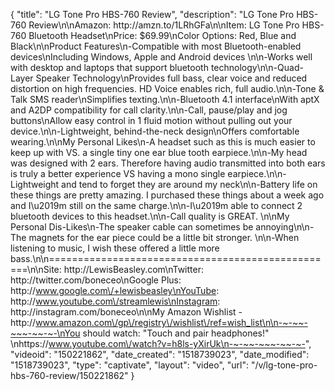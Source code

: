 {
    "title": "LG Tone Pro HBS-760 Review",
    "description": "LG Tone Pro HBS-760 Review\n\nAmazon: http:\/\/amzn.to\/1LRhGFa\n\nItem: LG Tone Pro HBS-760 Bluetooth Headset\nPrice: $69.99\nColor Options: Red, Blue and Black\n\nProduct Features\n-Compatible with most Bluetooth-enabled devices\nIncluding Windows, Apple and Android devices \n\n-Works well with desktop and laptops that support bluetooth technology\n\n-Quad-Layer Speaker Technology\nProvides full bass, clear voice and reduced distortion on high frequencies. HD Voice enables rich, full audio.\n\n-Tone & Talk SMS reader\nSimplifies texting.\n\n-Bluetooth 4.1 interface\nWith aptX and A2DP compatibility for call clarity.\n\n-Call, pause\/play and jog buttons\nAllow easy control in 1 fluid motion without pulling out your device.\n\n-Lightweight, behind-the-neck design\nOffers comfortable wearing.\n\nMy Personal Likes\n-A headset such as this is much easier to keep up with VS. a single tiny one ear blue tooth earpiece.\n\n-My head was designed with 2 ears. Therefore having audio transmitted into both ears is truly a better experience VS having a mono single earpiece.\n\n-Lightweight and tend to forget they are around my neck\n\n-Battery life on these things are pretty amazing. I purchased these things about a week ago and I\u2019m still on the same charge.\n\n-I\u2019m able to connect 2 bluetooth devices to this headset.\n\n-Call quality is GREAT. \n\nMy Personal Dis-Likes\n-The speaker cable can sometimes be annoying\n\n-The magnets for the ear piece could be a little bit stronger. \n\n-When listening to music, I wish these offered a little more bass.\n\n==================================================\n\nSite: http:\/\/LewisBeasley.com\nTwitter: http:\/\/twitter.com\/boneceo\nGoogle Plus: http:\/\/www.google.com\/+lewisbeasley\nYouTube: http:\/\/www.youtube.com\/streamlewis\nInstagram: http:\/\/instagram.com\/boneceo\n\nMy Amazon Wishlist - http:\/\/www.amazon.com\/gp\/registry\/wishlist\/ref=wish_list\n\n-~-~~-~~~-~~-~-\nYou should watch: \"Touch and pair headphones!\" \nhttps:\/\/www.youtube.com\/watch?v=h8ls-yXirUk\n-~-~~-~~~-~~-~-",
    "videoid": "150221862",
    "date_created": "1518739023",
    "date_modified": "1518739023",
    "type": "captivate",
    "layout": "video",
    "url": "\/v\/lg-tone-pro-hbs-760-review\/150221862"
}